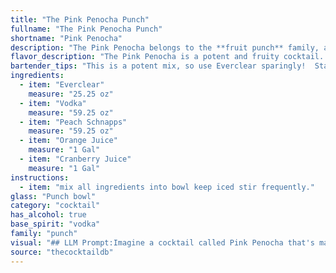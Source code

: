 ```yaml
---
title: "The Pink Penocha Punch"
fullname: "The Pink Penocha Punch"
shortname: "Pink Penocha"
description: "The Pink Penocha belongs to the **fruit punch** family, a vibrant and playful category often associated with parties and gatherings. Its origins are likely a modern, home-brewed concoction, mixing popular spirits and fruit juices for a sweet and refreshing flavor profile. "
flavor_description: "The Pink Penocha is a potent and fruity cocktail.  The Everclear provides a strong, almost fiery base, while the vodka adds a clean, neutral note.  Peach schnapps brings a sweet, juicy peach flavor, balanced by the tartness of cranberry and orange juice.  The result is a brightly colored drink that's both sweet and tangy, with a lingering alcohol warmth. "
bartender_tips: "This is a potent mix, so use Everclear sparingly!  Start with a small amount and adjust to taste.  You can also use a high-quality vodka for a smoother flavor.  Ensure the cranberry juice is chilled for a crisp, refreshing taste. Shake well to combine and chill, and don't forget a fun garnish like an orange slice or maraschino cherry. "
ingredients:
  - item: "Everclear"
    measure: "25.25 oz"
  - item: "Vodka"
    measure: "59.25 oz"
  - item: "Peach Schnapps"
    measure: "59.25 oz"
  - item: "Orange Juice"
    measure: "1 Gal"
  - item: "Cranberry Juice"
    measure: "1 Gal"
instructions:
  - item: "mix all ingredients into bowl keep iced stir frequently."
glass: "Punch bowl"
category: "cocktail"
has_alcohol: true
base_spirit: "vodka"
family: "punch"
visual: "## LLM Prompt:Imagine a cocktail called Pink Penocha that's made with a base of Everclear, Vodka, and Peach Schnapps, then topped with Orange Juice and Cranberry Juice. **Describe the visual appearance of this cocktail, focusing on the following:*** **Color:** What is the overall color of the cocktail? Is it a vibrant pink, a muted blush, or something else entirely?* **Texture:** Is it clear and smooth, or cloudy and slightly viscous? Is there any layering or separation visible?* **Garnish:**  What type of garnish would best complement this cocktail's color and flavors? * **Glass:** Would it be best served in a tall glass, a coupe, or something else?**Remember to be descriptive and evocative in your language, painting a picture with your words.** "
source: "thecocktaildb"
---
```


